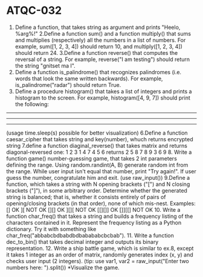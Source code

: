 # ATQC-032
1. Define a function, that takes string as argument and prints "Heelo, %arg%!"
2.Define a function sum() and a function multiply() that sums and multiplies (respectively) all the numbers in a list of numbers. For example, sum([1, 2, 3, 4]) should return 10, and multiply([1, 2, 3, 4]) should return 24.
3.Define a function reverse() that computes the reversal of a string. For example, reverse("I am testing") should return the string "gnitset ma I".
4. Define a function is_palindrome() that recognizes palindromes (i.e. words that look the same written backwards). For example, is_palindrome("radar") should return True.
5. Define a procedure histogram() that takes a list of integers and prints a histogram to the screen. For example, histogram([4, 9, 7]) should print the following:
****
*********
******
(usage time.sleep(s) possible for better visualization)
6.Define a function caesar_cipher that takes string and key(number), whuch returns encrypted string
7.define a function diaginal_reverse() that takes matrix and returns diagonal-reversed one:
1 2 3         1 4 7
4 5 6 returns 2 5 8
7 8 9         3 6 9
8. Write a function game() number-guessing game, that takes 2 int parameters defining the range. Using random.randint(A, B) generate random int from the range. While user input isn't equal that number, print "Try again!". If user guess the number, congratulate him and exit. (use raw_input())
9.Define a function, which takes a string with N opening brackets ("[") and N closing brackets ("]"), in some arbitrary order.
Determine whether the generated string is balanced; that is, whether it consists entirely of pairs of opening/closing brackets (in that order), none of which mis-nest.
Examples:
   []        OK   ][        NOT OK
   [][]      OK   ][][      NOT OK
   [[][]]    OK   []][[]    NOT OK
10. Write a function char_freq() that takes a string and builds a frequency listing of the characters contained in it. Represent the frequency listing as a Python dictionary. Try it with something like char_freq("abbabcbdbabdbdbabababcbcbab").
11. Write a function dec_to_bin() that takes decimal integer and outputs its binary representation.
12. Write a ship battle game, which is similar to ex.8, except it takes 1 integer as an order of matrix, randomly generates index (x, y) and checks user input (2 integers).
(tip: use var1, var2 = raw_input("Enter two numbers here: ").split())
*Visualize the game.
